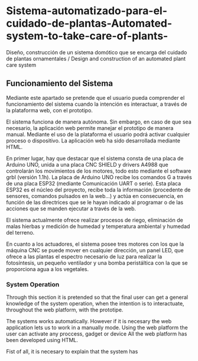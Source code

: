 # Sistema-automatizado-para-el-cuidado-de-plantas-Automated-system-to-take-care-of-plants-
Diseño, construcción de un sistema domótico que se encarga del cuidado de plantas ornamentales / Design and construction of an automated plant care system 

## Funcionamiento del Sistema

  Mediante este apartado se pretende que el usuario pueda comprender el funcionamiento del sistema cuando la intención es interactuar, a través de la plataforma web, 
con el prototipo.

  El sistema funciona de manera autónoma. Sin embargo, en caso de que sea necesario, la aplicación web permite manejar el prototipo de manera manual. Mediante el uso de la plataforma el usuario podrá activar cualquier proceso o dispositivo. La aplicación web ha sido desarrollada mediante HTML.

  En primer lugar, hay que destacar que el sistema consta de una placa de Arduino UNO, unida a una placa CNC SHIELD y drivers A4988 que controlarán los movimientos de los motores, todo esto mediante el software grbl (versión 1.1h). La placa de Arduino UNO recibe los comandos G a través de una placa ESP32 (mediante Comunicación UART o serie). Esta placa ESP32 es el núcleo del proyecto, recibe toda la información (procedente de sensores, comandos pulsados en la web...) y actúa en consecuencia, en función de las directrices que se le hayan indicado al programar o de las acciones que se manden ejecutar a través de la web. 
  
  El sistema actualmente ofrece realizar procesos de riego, eliminación de malas hierbas y medición de humedad y temperatura ambiental y humedad del terreno. 
  
  En cuanto a los actuadores, el sistema posee tres motores con los que la máquina CNC se puede mover en cualquier dirección, un panel LED, que ofrece a las plantas el espectro necesario de luz para realizar la fotosíntesis, un pequeño ventilador y una bomba peristáltica con la que se proporciona agua a los vegetales.
  
  

### System Operation

Through this section it is pretended so that the final user can get a general knowledge of the system operation, when the intention is to interactuate, throughout the web platform, with the prototipe.

The systems works automatically. However if it is necesary the web application lets us to work in a manually mode. Using the web platform the user can activate any proccess, gadget or device All the web platform has been developed using HTML.

Fist of all, it is necesary to explain that the system has 
